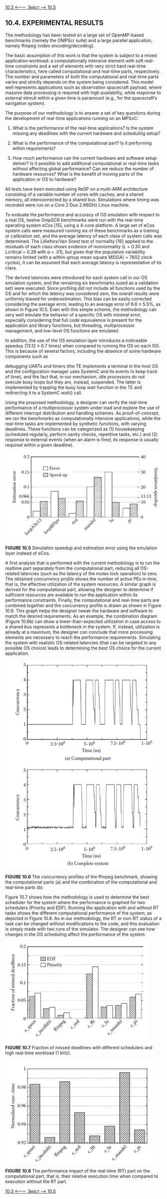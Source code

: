 [10.3 <--- ](10_3.md) [   Зміст   ](README.md) [--> 10.5](10_5.md)

## 10.4. EXPERIMENTAL RESULTS

The methodology has been tested on a large set of OpenMP-based benchmarks (namely the OMPScr suite) and a large parallel application, namely ffmpeg (video encoding/decoding).

The basic assumption of this work is that the system is subject to a mixed application workload: a computationally intensive element with soft real-time constraints and a set of elements with very strict hard real-time characteristics, here called computational and real-time parts, respectively. The number and parameters of both the computational and real-time parts varies and strictly depends on the system being considered. This model well represents applications such as observation spacecraft payload, where massive data processing is required with high availability, while response to external stimuli within a given time is paramount (e.g., for the spacecraft’s navigation system).

The purpose of our methodology is to answer a set of key questions during the development of real-time applications running on an MPSoC:

1. What is the performance of the real-time applications? Is the system missing any deadlines with the current hardware and scheduling setup?

2. What is the performance of the computational part? Is it performing within requirements?

3. How much performance can the current hardware and software setup deliver? Is it possible to add additional computational or real-time tasks without affecting global performance? Can we reduce the number of hardware resources? What is the benefit of moving parts of the application or OS to hardware?

All tests have been executed using ReSP on a multi-ARM architecture consisting of a variable number of cores with caches, and a shared memory, all interconnected by a shared bus. Simulations where timing was recorded were run on a Core 2 Duo 2.66GHz Linux machine.

To evaluate the performance and accuracy of OS emulation with respect to a real OS, twelve OmpSCR benchmarks were run with the real-time operating system eCos [15], using a 4-core platform. A large set of eCos system calls were measured running six of these benchmarks as a training or calibration set, and the average latency of each class of system calls was determined. The Lilliefors/Van Soest test of normality [16] applied to the residuals of each class shows evidence of nonnormality (*L* = 0.30 and *L*critical = 0.28 with α = .01), but given that the population variability remains limited (with a within-group mean square MSS(A) = 7602 clock cycles), it can be assumed that each average latency is representative of its class.

The derived latencies were introduced for each system call in our OS emulation system, and the remaining six benchmarks (used as a validation set) were executed. Since profiling did not include all functions used by the OS and for which the latency was considered zero, the overall results were uniformly biased for underestimation. This bias can be easily corrected considering the average error, leading to an average error of 6.6 ± 5.5%, as shown in Figure 10.5. Even with this simple scheme, the methodology can very well emulate the behavior of a specific OS with minimal error, especially considering that full code equivalence is present for the application and library functions, but threading, multiprocessor management, and low-level OS functions are emulated.

In addition, the use of the OS emulation layer introduces a noticeable speedup (13.12 ± 6.7 times) when compared to running the OS on each ISS. This is because of several factors, including the absence of some hardware components such as

debugging UARTs and timers (the TE implements a terminal in the host OS and the configuration manager uses SystemC and its events to keep track of time), and the fact that, in our mechanism, idle processors do not execute busy loops but they are, instead, suspended. The latter is implemented by trapping the busy loop wait function in the TE and redirecting it to a SystemC wait() call.

Using the proposed methodology, a designer can verify the real-time performance of a multiprocessor system under load and explore the use of different interrupt distribution and handling schemes. As proof-of-concept, we ran the benchmarks as computationally intensive applications, while the real-time tasks are implemented by synthetic functions, with varying deadlines. These functions can be categorized as (1) housekeeping (scheduled regularly, perform sanity checks, repetitive tasks, etc.) and (2) response to external events (when an alarm is fired, its response is usually required within a given deadline).

![image-20220822182349486](media/image-20220822182349486.png)

**FIGURE 10.5** Simulation speedup and estimation error using the emulation layer instead of eCos.

A first analysis that is performed with the current methodology is to run the realtime part separately from the computational part, reducing all OS-related latencies (such as the latency of the mutex lock operation) to zero. The obtained *concurrency* *profile* shows the number of active PEs in time, that is, the effective utilization of the system resources. A similar graph is derived for the computational part, allowing the designer to determine if sufficient resources are available to run the application within its performance constraints. Finally, the computational and real-time parts are combined together and the concurrency profile is drawn as shown in Figure 10.6. This graph helps the designer tweak the hardware and software to match the desired requirements. As an example, the combination diagram (Figure 10.6b) can show a lower-than-expected utilization in case access to a shared bus represents a bottleneck in the system. If, instead, utilization is already at a maximum, the designer can conclude that more processing elements are necessary to reach the performance requirements. Simulating the system with realistic OS-related latencies (that can be targeted to any possible OS choice) leads to determining the best OS choice for the current application.

![image-20220822182424213](media/image-20220822182424213.png)

**FIGURE 10.6** The concurrency profiles of the ffmpeg benchmark, showing the computational parts (a) and the combination of the computational and real-time parts (b).

Figure 10.7 shows how the methodology is used to determine the best scheduler for the system where the performance is graphed for two schedulers (Priority and EDF). Running the application with and without RT tasks shows the different computational performance of the system, as depicted in Figure 10.8. As in our methodology, the RT or non-RT status of a task can be changed without modifications to the code, and this evaluation is simply made with two runs of the simulator. The designer can see how changes in the OS scheduling affect the performance of the system.

![image-20220822182445294](media/image-20220822182445294.png)

**FIGURE 10.7** Fraction of missed deadlines with different schedulers and high real-time workload (1 kHz).

![image-20220822182500539](media/image-20220822182500539.png)

**FIGURE 10.8** The performance impact of the real-time (RT) part on the computational part, that is, their relative execution time when compared to execution without the RT part. 

[10.3 <--- ](10_3.md) [   Зміст   ](README.md) [--> 10.5](10_5.md)